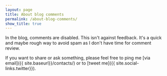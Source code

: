 ```yaml
---
layout: page
title: About blog comments
permalink: /about-blog-comments/
show_title: true
---
```


In the blog, comments are disabled. This isn't against feedback. It's a quick and maybe rough way to avoid spam as I don't have time for comment review. 

If you want to share or ask something, please feel free to ping me [via email]({{ site.baseurl}}/contacts/) or to [tweet me]({{ site.social-links.twitter}}).
